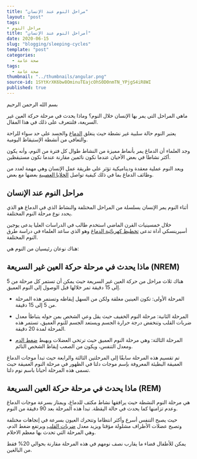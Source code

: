 ```yaml
---
title: "مراحل النوم عند الإنسان"
layout: "post"
tags:
- مراحل النوم
title: "أمراحل النوم عند الإنسان"
date: 2020-06-15
slug: "blogging/sleeping-cycles"
template: "post"
categories:
  - صحة عامة
tags:
  - صحة عامة
thumbnail: "../thumbnails/angular.png"
source-id: 1SYtKrXK6bw8OminuTEajcOhS0D0nmTN_YPjgS4iR8WI
published: true
---
```

بسم الله الرحمن الرحيم

ماهي المراحل التي يمر بها الإنسان خلال النوم؟ وماذا يحدث في مرحلة حركة العين غير السريعة، فلنتعرف على ذلك في هذا المقال.

يعتبر النوم حالة سلبية غير نشطة حيث ينغلق [الدماغ](https://www.webteb.com/brain) والجسد على حد سواء للراحة والتعافي من أنشطة الإستيقاظ اليومية.

وجد العلماء أن الدماغ يمر بأنماط مميزة من النشاط طوال كل فترة من النوم، وأنه يكون أكثر نشاطا في بعض الأحيان عندما نكون نائمين مقارنة عندما نكون مستيقظين.

ويعد النوم عملية معقدة وديناميكية تؤثر على طريقة عمل الإنسان وهي مهمة لعدد من وظائف الدماغ بما في ذلك كيفية تواصل [الخلايا العصبية](https://www.webteb.com/articles/%D8%A7%D8%B3%D8%A8%D8%A7%D8%A8-%D9%88%D8%A7%D8%B9%D8%B1%D8%A7%D8%B6-%D8%AA%D8%B6%D8%B1%D8%B1-%D8%A7%D9%84%D8%A7%D8%B9%D8%B5%D8%A7%D8%A8_18815) بعضها مع بعض. 

## مراحل النوم عند الإنسان

أثناء النوم يمر الإنسان بسلسلة من المراحل المختلفة والنشاط الذي في الدماغ هو الذي يحدد نوع مرحلة النوم المختلفة.

خلال خمسينيات القرن الماضي استخدم طالب في الدراسات العليا يدعى يوجين أسيرينسكي أداة تدعى [تخطيط كهربائية الدماغ](https://www.webteb.com/neurology/%D8%AA%D8%AE%D8%B7%D9%8A%D8%B7-%D9%83%D9%87%D8%B1%D8%A8%D9%8A%D8%A9-%D8%A7%D9%84%D8%AF%D9%85%D8%A7%D8%BA) وهو الذي ساعد العلماء في دراسة طرق النوم المختلفة.

هناك نوعان رئيسيان من النوم هي:

## ماذا يحدث في مرحلة حركة العين غير السريعة (NREM)

هناك ثلاث مراحل من حركة العين غير السريعة حيث يمكن أن تستمر كل مرحلة من 5 إلى 15 دقيقة تمر خلالها قبل الوصول إلى النوم العميق. 

* المرحلة الأولى: تكون العينين مغلقة ولكن من السهل إيقاظه وتستمر هذه المرحلة من 5 إلى 15 دقيقة.

* المرحلة الثانية: مرحلة النوم الخفيف حيث يقل وعي الشخص بمن حوله يتباطأ معدل ضربات القلب وتنخفض درجة حرارة الجسم ويستعد الجسم للنوم العميق، تستمر هذه المرحلة لمدة 20 دقيقة.

* المرحلة الثالثة: وهي مرحلة النوم العميق حيث ترتخي العضلات ويهبط [ضغط الدم](https://www.webteb.com/general-health/%D8%A7%D9%86%D8%AE%D9%81%D8%A7%D8%B6-%D8%B6%D8%BA%D8%B7-%D8%A7%D9%84%D8%AF%D9%85-%D8%A7%D9%84%D8%A7%D9%86%D8%AA%D8%B5%D8%A7%D8%A8%D9%8A) ومعدل التنفس، ويكون من الصعب إيقاظ الشخص النائم.

تم تقسيم هذه المرحلة سابقًا إلى المرحلتين الثالثة والرابعة حيث تبدأ موجات الدماغ العميقة البطيئة المعروفة بإسم موجات دلتا في الظهور في مرحلة النوم العميقة حيث تسمى هذه المرحلة أحيانا باسم نوم دلتا. 

## ماذا يحدث في مرحلة حركة العين السريعة (REM)

هي مرحلة النوم النشطة حيث يرافقها نشاط مكثف للدماغ، ويمتاز بسرعة موجات الدماغ وعدم تزامنها كما يحدث في حالة اليقظة. تبدأ هذه المرحلة بعد 90 دقيقة من النوم.

حيث يصبح التنفس أسرع وأكثر انتظاما وتتحرك العيون بسرعة في إتجاهات مختلفة وتصبح عضلات الأطراف مشلولة مؤقتا ويزيد معدل [ضربات القلب](https://www.webteb.com/articles/%D8%A7%D9%84%D9%85%D8%B9%D8%AF%D9%84-%D8%A7%D9%84%D8%B7%D8%A8%D9%8A%D8%B9%D9%8A-%D9%84%D9%86%D8%A8%D8%B6%D8%A7%D8%AA-%D9%82%D9%84%D8%A8%D9%83_19006) ويرتفع ضغط الدم، وهي المرحلة التي تحدث بها معظم الاحلام.

يمكن للأطفال قضاء ما يقارب نصف نومهم في هذه المرحلة مقارنة بحوالي 20% فقط من البالغين.

